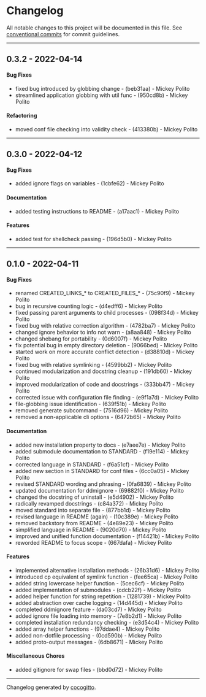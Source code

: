 # Changelog
All notable changes to this project will be documented in this file. See [conventional commits](https://www.conventionalcommits.org/) for commit guidelines.

- - -
## 0.3.2 - 2022-04-14
#### Bug Fixes
- fixed bug introduced by globbing change - (beb31aa) - Mickey Polito
- streamlined application globbing with util func - (950cd8b) - Mickey Polito
#### Refactoring
- moved conf file checking into validity check - (413380b) - Mickey Polito

- - -

## 0.3.0 - 2022-04-12
#### Bug Fixes
- added ignore flags on variables - (1cbfe62) - Mickey Polito
#### Documentation
- added testing instructions to README - (a17aac1) - Mickey Polito
#### Features
- added test for shellcheck passing - (196d5b0) - Mickey Polito
- - -

## 0.1.0 - 2022-04-11
#### Bug Fixes
- renamed CREATED_LINKS_* to CREATED_FILES_* - (75c90f9) - Mickey Polito
- bug in recursive counting logic - (d4edff6) - Mickey Polito
- fixed passing parent arguments to child processes - (098f34d) - Mickey Polito
- fixed bug with relative correction algorithm - (4782ba7) - Mickey Polito
- changed ignore behavior to info not warn - (a8aa848) - Mickey Polito
- changed shebang for portability - (0d6007f) - Mickey Polito
- fix potential bug in empty directory deletion - (9066bed) - Mickey Polito
- started work on more accurate conflict detection - (d38810d) - Mickey Polito
- fixed bug with relative symlinking - (4599bb2) - Mickey Polito
- continued modularization and docstring cleanup - (191db60) - Mickey Polito
- improved modularization of code and docstrings - (333bb47) - Mickey Polito
- corrected issue with configuration file finding - (e9f1a7d) - Mickey Polito
- file-globbing issue identification - (639f51b) - Mickey Polito
- removed generate subcommand - (7516d96) - Mickey Polito
- removed a non-applicable cli options - (6472b65) - Mickey Polito
#### Documentation
- added new installation property to docs - (e7aee7e) - Mickey Polito
- added submodule documentation to STANDARD - (f19e114) - Mickey Polito
- corrected language in STANDARD - (f6a51cf) - Mickey Polito
- added new section in STANDARD for conf files - (6cc0a05) - Mickey Polito
- revised STANDARD wording and phrasing - (0fa6839) - Mickey Polito
- updated documentation for ddmignore - (69882f0) - Mickey Polito
- changed the docstring of uninstall - (e5d4902) - Mickey Polito
- radically revamped docstrings - (c84a372) - Mickey Polito
- moved standard into separate file - (877bb1d) - Mickey Polito
- revised language in README (again) - (10c389e) - Mickey Polito
- removed backstory from README - (4e89e23) - Mickey Polito
- simplified language in README - (9020d70) - Mickey Polito
- improved and unified function documentation - (f14421b) - Mickey Polito
- reworded README to focus scope - (667dafa) - Mickey Polito
#### Features
- implemented alternative installation methods - (26b31d6) - Mickey Polito
- introduced cp equivalent of symlink function - (fee65ca) - Mickey Polito
- added string lowercase helper function - (5cec6cf) - Mickey Polito
- added implementation of submodules - (cdcb22f) - Mickey Polito
- added helper function for string repetition - (1281739) - Mickey Polito
- added abstraction over cache logging - (14d445d) - Mickey Polito
- completed ddmignore feature - (da03cd7) - Mickey Polito
- added ignore file loading into memory - (7e8b2d1) - Mickey Polito
- completed installation redundancy checking - (e3d54c4) - Mickey Polito
- added array helper functions - (97ddae4) - Mickey Polito
- added non-dotfile processing - (0cd590b) - Mickey Polito
- added proto-output messages - (6db8671) - Mickey Polito
#### Miscellaneous Chores
- added gitignore for swap files - (bbd0d72) - Mickey Polito
- - -

Changelog generated by [cocogitto](https://github.com/cocogitto/cocogitto).